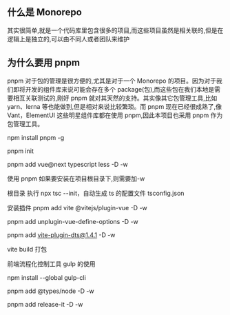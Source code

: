 ## 什么是 Monorepo

其实很简单,就是一个代码库里包含很多的项目,而这些项目虽然是相关联的,但是在逻辑上是独立的,可以由不同人或者团队来维护

## 为什么要用 pnpm

pnpm 对于包的管理是很方便的,尤其是对于一个 Monorepo 的项目。因为对于我们即将开发的组件库来说可能会存在多个 package(包),而这些包在我们本地是需要相互关联测试的,刚好 pnpm 就对其天然的支持。其实像其它包管理工具,比如 yarn、lerna 等也能做到,但是相对来说比较繁琐。而 pnpm 现在已经很成熟了,像 Vant，ElementUI 这些明星组件库都在使用 pnpm,因此本项目也采用 pnpm 作为包管理工具。

npm install pnpm -g

pnpm init

pnpm add vue@next typescript less -D -w

使用 pnpm 如果要安装在项目根目录下,则需要加-w

根目录 执行 npx tsc --init，自动生成 ts 的配置文件 tsconfig.json

安装插件 pnpm add vite @vitejs/plugin-vue -D -w

pnpm add unplugin-vue-define-options -D -w

pnpm add vite-plugin-dts@1.4.1 -D -w

vite build 打包

前端流程化控制工具 gulp 的使用

npm install --global gulp-cli

pnpm add @types/node -D -w

pnpm add release-it -D -w
